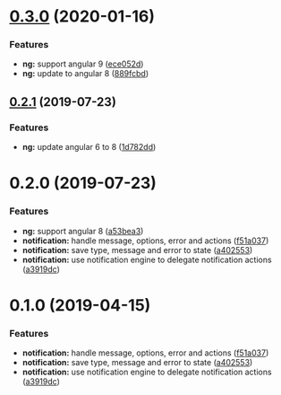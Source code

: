 # [0.3.0](https://github.com/fivethree-team/ngxs-notification-plugin/compare/v0.2.1...v0.3.0) (2020-01-16)


### Features

* **ng:** support angular 9 ([ece052d](https://github.com/fivethree-team/ngxs-notification-plugin/commit/ece052d619c401720324c991d784593aec91d9e0))
* **ng:** update to angular 8 ([889fcbd](https://github.com/fivethree-team/ngxs-notification-plugin/commit/889fcbd466fdf17a41b0c66bb3ff675777d60ace))



## [0.2.1](https://github.com/fivethree-team/ngxs-notification-plugin/compare/v0.2.0...v0.2.1) (2019-07-23)


### Features

* **ng:** update angular 6 to 8 ([1d782dd](https://github.com/fivethree-team/ngxs-notification-plugin/commit/1d782dd))



# 0.2.0 (2019-07-23)


### Features

* **ng:** support angular 8 ([a53bea3](https://github.com/fivethree-team/ngxs-notification-plugin/commit/a53bea3))
* **notification:** handle message, options, error and actions ([f51a037](https://github.com/fivethree-team/ngxs-notification-plugin/commit/f51a037))
* **notification:** save type, message and error to state ([a402553](https://github.com/fivethree-team/ngxs-notification-plugin/commit/a402553))
* **notification:** use notification engine to delegate notification actions ([a3919dc](https://github.com/fivethree-team/ngxs-notification-plugin/commit/a3919dc))



# 0.1.0 (2019-04-15)


### Features

* **notification:** handle message, options, error and actions ([f51a037](https://github.com/fivethree-team/ngxs-notification-plugin/commit/f51a037))
* **notification:** save type, message and error to state ([a402553](https://github.com/fivethree-team/ngxs-notification-plugin/commit/a402553))
* **notification:** use notification engine to delegate notification actions ([a3919dc](https://github.com/fivethree-team/ngxs-notification-plugin/commit/a3919dc))



